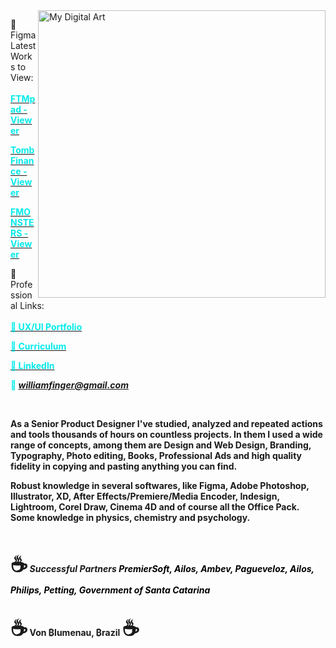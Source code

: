 <img src="https://payload.cargocollective.com/1/24/779618/14241368/Triangle-by-will_800.png" min-width="400px" max-width="460px" width="460px" align="right" alt="My Digital Art"> 


🦄 Figma Latest Works to View: <br> <br>
<span style="color: #04eaea;"><a href="https://www.figma.com/proto/nxUck1ZjJLqvUMEderJlCO/FTMpad---Design-System---Web-and-Mobile?page-id=701%3A8198&node-id=1440%3A37291&viewport=241%2C48%2C0.17&scaling=min-zoom&starting-point-node-id=1440%3A37291&hide-ui=1" target="_blank"><span style="color: #04eaea;"> <b>FTMpad - Viewer</b></span></a></span>

<span style="color: #04eaea;"><a href="https://www.figma.com/proto/HFkiBYUmdo7cKiHGyYXzsl/V4-Tomb-Finance-Revamp---Design-System---Web?page-id=701%3A8198&node-id=3362%3A117149&viewport=241%2C48%2C0.06&scaling=scale-down-width&starting-point-node-id=3362%3A117149&hide-ui=1" target="_blank"><span style="color: #04eaea;"> <b>Tomb Finance - Viewer</b></span></a></span> 

<span style="color: #04eaea;"><a href="https://www.figma.com/proto/IKwVBvPHcmgNdKnivMvIXd/Web-Fmonsters?page-id=54%3A6273&node-id=54%3A8274&viewport=241%2C48%2C0.71&scaling=min-zoom&starting-point-node-id=54%3A8274&hide-ui=1" target="_blank"><span style="color: #04eaea;"> <b>FMONSTERS - Viewer</b></span></a></span>
<br>

🦄 Professional Links: <br> <br>
<span style="color: #04eaea;"><a href="https://cargocollective.com/willfinger" target="_blank"><span style="color: #04eaea;"> <b>🏅 UX/UI Portfolio</b></span></a></span>

<span style="color: #04eaea;"><a href="https://drive.google.com/file/d/1dKxctk1PbzMyUaJAcJzd2un2KFEN3QSz/view" target="_blank"><span style="color: #04eaea;"> <b> 💼  Curriculum</b></span></a></span>

<span style="color: #04eaea;"><a href="https://www.linkedin.com/in/willfinger/" target="_blank"><span style="color: #04eaea;"> <b>🌌 LinkedIn</b></span></a></span>

<span style="color: #04eaea;"><b>💌 <i>williamfinger@gmail.com</i></span>



 
 
As a Senior Product Designer I've studied, analyzed and repeated actions and tools thousands of hours on countless projects. 
In them I used a wide range of concepts, among them are Design and Web Design, Branding, Typography, Photo editing, Books, Professional Ads and high quality fidelity in copying and pasting anything you can find.
 
 
Robust knowledge in several softwares, like Figma, Adobe Photoshop, Illustrator, XD, After Effects/Premiere/Media Encoder, Indesign, Lightroom, Corel Draw, Cinema 4D and of course all the Office Pack. Some knowledge in physics, chemistry and psychology.<b>

 </br>

<span style='font-size:32px;'>☕</span><i>
Successful Partners<b><span style="color: #000; background-color: #fff;"> 
PremierSoft, Ailos, Ambev, Pagueveloz, Ailos, Philips, Petting, Government of Santa Catarina </b></i></span>


 </br>
<span style='font-size:32px;'>☕</span> Von ₿lumenau, ₿razil <span style='font-size:32px;'> ☕</span>


</p>
